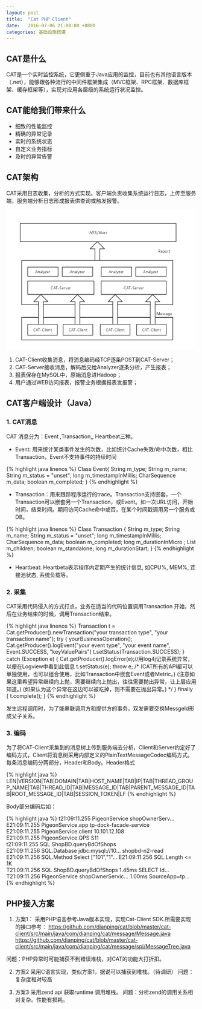 ```yaml
---
layout: post
title:  "Cat PHP Client"
date:   2016-07-06 21:00:00 +0800
categories: 基础设施搭建
---
```


## CAT是什么
CAT是一个实时监控系统，它更侧重于Java应用的监控，目前也有其他语言版本（.net），能够跟各种流行的中间件框架集成（MVC框架、RPC框架、数据库框架、缓存框架等），实现对应用各层级的系统运行状况监控。

## CAT能给我们带来什么
* 细致的性能监控
* 精确的异常记录
* 实时的系统状态
* 自定义业务指标
* 及时的异常告警

## CAT架构
CAT采用日志收集，分析的方式实现。客户端负责收集系统运行日志，上传至服务端，服务端分析日志形成报表供查询或触发报警。

![CAT-Arch](/static/img/CAT-arch.png)

1.	CAT-Client收集消息，将消息编码经TCP逐条POST到CAT-Server；
2.	CAT-Server接收消息，解码后交给Analyzer逐条分析，产生报表；
3.	报表保存在MySQL中，原始消息进Hadoop；
4.	用户通过WEB访问报表，报警业务根据报表发报警；

## CAT客户端设计（Java）

### 1. CAT消息
 CAT 消息分为：Event ,Transaction,, Heartbeat三种。
 
 * Event: 用来统计某类事件发生的次数，比如统计Cache失效/命中次数，相比Transaction，Event不支持事件的持续时间

 {% highlight java linenos %}
Class Event{
	String m_type;
	String m_name;
	String m_status = "unset";
	long m_timestampInMillis;
	CharSequence m_data;
	boolean m_completed;
}
{% endhighlight %}

* Transaction：用来跟踪程序运行的trace。Transaction支持嵌套，一个Transaction可以嵌套另一个Transaction，或Event。如一次URL访问，开始时间，结束时间。期间访问Cache命中或否，在某个时间戳调用另一个服务或DB。

 {% highlight java linenos %}
Class Transaction {
	String m_type;
	String m_name;
	String m_status = "unset";
	long m_timestampInMillis;
	CharSequence m_data;
	boolean m_completed;
	long m_durationInMicro ;
	List<Message> m_children;
	boolean m_standalone;
	long m_durationStart;
}
{% endhighlight %}

* Heartbeat: Heartbeta表示程序内定期产生的统计信息, 如CPU%, MEM%, 连接池状态, 系统负载等。

### 2.	采集 
CAT采用代码侵入的方式打点，业务在适当的代码位置调用Transaction 开始，然后在业务结束的时候，调用Transaction结束。


 {% highlight java linenos %}
Transaction t = Cat.getProducer().newTransaction("your transaction type", "your transaction name");
try {
         yourBusinessOperation();
        Cat.getProducer().logEvent("your event type", "your event name", Event.SUCCESS, "keyValuePairs")
        t.setStatus(Transaction.SUCCESS);
} catch (Exception e) {
    Cat.getProducer().logError(e);//用log4j记录系统异常，以便在Logview中看到此信息
    t.setStatus(e);
    throw e; 
    /*
	  (CAT所有的API都可以单独使用，也可以组合使用，比如Transaction中嵌套Event或者Metric。)
      (注意如果这里希望异常继续向上抛，需要继续向上抛出，往往需要抛出异常，让上层应用知道。)
      (如果认为这个异常在这边可以被吃掉，则不需要在抛出异常。)
     */
} finally {
	t.complete();
}
{% endhighlight %}

   发生远程调用时，为了能串联调用方和提供方的事务，双发需要交换MessgeId形成父子关系。

### 3. 编码
为了将CAT-Client采集到的消息树上传到服务端去分析，Client和Server约定好了编码方式，Client将消息树采用内部定义的PlainTextMessageCodec编码方式。每条消息编码分两部分，Header和Body。Header格式

{% highlight java %}
LEN|VERSION|TAB|DOMAIN|TAB|HOST_NAME|TAB|IP|TAB|THREAD_GROUP_NAME|TAB|THREAD_ID|TAB|MESSAGE_ID|TAB|PARENT_MESSAGE_ID|TAB|ROOT_MESSAGE_ID|TAB|SESSION_TOKEN|LF
{% endhighlight %}

Body部分编码后如：

{% highlight java %}
t21:09:11.255	PigeonService	shopOwnerServ...		
  E21:09:11.255	PigeonService.app	tp-dock-facade-service	 	
  E21:09:11.255	PigeonService.client	10.101.12.108	 	
  E21:09:11.255	PigeonService.QPS	S11	 	
  t21:09:11.255	SQL	ShopBD.queryBdOfShops		
    E21:09:11.256	SQL.Database	jdbc:mysql://10...	 	shopbd-n2-read
    E21:09:11.256	SQL.Method	Select	 	["101","1"...
    E21:09:11.256	SQL.Length	<= 1K	 	
  T21:09:11.256	SQL	ShopBD.queryBdOfShops	 	1.45ms SELECT Id...
T21:09:11.256	PigeonService	shopOwnerServic...	 	1.00ms SourceApp=tp...
{% endhighlight %}

## PHP接入方案
1. 方案1：
采用PHP语言参考Java版本实现，实现Cat-Client SDK.所需要实现的接口参考：
https://github.com/dianping/cat/blob/master/cat-client/src/main/java/com/dianping/cat/message/Message.java
https://github.com/dianping/cat/blob/master/cat-client/src/main/java/com/dianping/cat/message/spi/MessageTree.java

问题：PHP异常时可能捕获不到错误堆栈，对CAT的功能大打折扣。

2. 方案2
采用C语言实现，类似方案1，据说可以捕获到堆栈。（待调研）
问题：复杂度相对较高

3. 方案3
采用zend api 获取runtime 调用堆栈。
问题：分析zend的调用关系相对复杂。性能有损耗。
